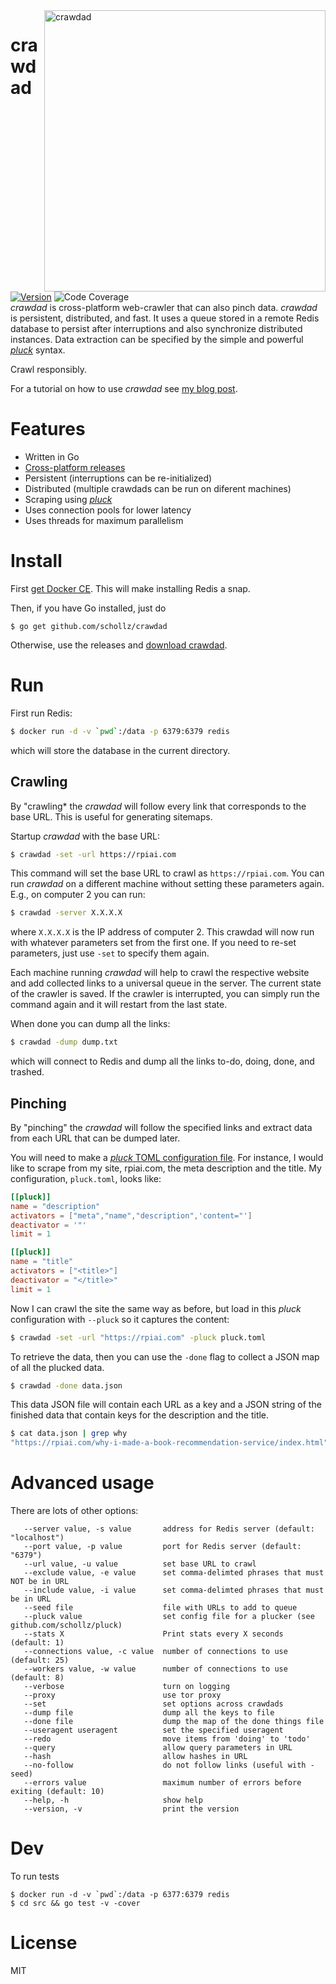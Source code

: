 <img src="https://user-images.githubusercontent.com/6550035/31456157-58663efe-ae76-11e7-8e53-6a2a5b7a196c.png" width="450" border="0" alt="crawdad" style="float:right;" align="right">
<h1>crawdad</h1>
<p>
<a href="https://github.com/schollz/crawdad/releases/latest"><img src="https://img.shields.io/badge/version-3.0.0-brightgreen.svg?style=flat-square" alt="Version"></a>&nbsp;<img src="https://img.shields.io/badge/coverage-59%25-yellow.svg?style=flat-square" alt="Code Coverage">
<br>
<em>crawdad</em> is cross-platform web-crawler that can also pinch data. <em>crawdad</em> is persistent, distributed, and fast. It uses a queue stored in a remote Redis database to persist after interruptions and also synchronize distributed instances. Data extraction can be specified by the simple and powerful <a href="https://github.com/schollz/pluck"><em>pluck</em></a> syntax. 
</p>

Crawl responsibly.

For a tutorial on how to use *crawdad* see [my blog post](https://schollz.github.io/crawdad/).

# Features

- Written in Go
- [Cross-platform releases](https://github.com/schollz/crawdad/releases/latest)
- Persistent (interruptions can be re-initialized)
- Distributed (multiple crawdads can be run on diferent machines)
- Scraping using [*pluck*](https://github.com/schollz/pluck)
- Uses connection pools for lower latency
- Uses threads for maximum parallelism

# Install

First [get Docker CE](https://www.docker.com/community-edition). This will make installing Redis a snap.

Then, if you have Go installed, just do

```
$ go get github.com/schollz/crawdad
```

Otherwise, use the releases and [download crawdad](https://github.com/schollz/crawdad/releases/latest).

# Run

First run Redis:

```sh
$ docker run -d -v `pwd`:/data -p 6379:6379 redis 
```

which will store the database in the current directory.

## Crawling 

By "crawling* the *crawdad* will follow every link that corresponds to the base URL. This is useful for generating sitemaps.

Startup *crawdad* with the base URL:

```sh
$ crawdad -set -url https://rpiai.com
```

This command will set the base URL to crawl as `https://rpiai.com`. You can run *crawdad* on a different machine without setting these parameters again. E.g., on computer 2 you can run:

```sh
$ crawdad -server X.X.X.X
```

where `X.X.X.X` is the IP address of computer 2. This crawdad will now run with whatever parameters set from the first one. If you need to re-set parameters, just use `-set` to specify them again.

Each machine running *crawdad* will help to crawl the respective website and add collected links to a universal queue in the server. The current state of the crawler is saved. If the crawler is interrupted, you can simply run the command again and it will restart from the last state.

When done you can dump all the links:

```sh
$ crawdad -dump dump.txt
```

which will connect to Redis and dump all the links to-do, doing, done, and trashed.

## Pinching

By "pinching" the *crawdad* will follow the specified links and extract data from each URL that can be dumped later.

You will need to make a [*pluck* TOML configuration file](https://github.com/schollz/pluck). For instance, I would like to scrape from my site, rpiai.com, the meta description and the title. My configuration, `pluck.toml`, looks like:

```toml
[[pluck]]
name = "description"
activators = ["meta","name","description",'content="']
deactivator = '"'
limit = 1

[[pluck]]
name = "title"
activators = ["<title>"]
deactivator = "</title>"
limit = 1
```


Now I can crawl the site the same way as before, but load in this *pluck* configuration with `--pluck` so it captures the content:

```sh
$ crawdad -set -url "https://rpiai.com" -pluck pluck.toml
```

To retrieve the data, then you can use the `-done` flag to collect a JSON map of all the plucked data.

```sh
$ crawdad -done data.json
```

This data JSON file will contain each URL as a key and a JSON string of the finished data that contain keys for the description and the title.

```sh
$ cat data.json | grep why
"https://rpiai.com/why-i-made-a-book-recommendation-service/index.html": "{\"description\":\"Why I made a book recommendation service from scratch: basically I found that all other book suggestions lacked so I made something that actually worked.\",\"title\":\"What book is similar to Weaveworld by Clive Barker?\"}"
```

# Advanced usage

There are lots of other options:

```
   --server value, -s value       address for Redis server (default: "localhost")
   --port value, -p value         port for Redis server (default: "6379")
   --url value, -u value          set base URL to crawl
   --exclude value, -e value      set comma-delimted phrases that must NOT be in URL
   --include value, -i value      set comma-delimted phrases that must be in URL
   --seed file                    file with URLs to add to queue
   --pluck value                  set config file for a plucker (see github.com/schollz/pluck)
   --stats X                      Print stats every X seconds (default: 1)
   --connections value, -c value  number of connections to use (default: 25)
   --workers value, -w value      number of connections to use (default: 8)
   --verbose                      turn on logging
   --proxy                        use tor proxy
   --set                          set options across crawdads
   --dump file                    dump all the keys to file
   --done file                    dump the map of the done things file
   --useragent useragent          set the specified useragent
   --redo                         move items from 'doing' to 'todo'
   --query                        allow query parameters in URL
   --hash                         allow hashes in URL
   --no-follow                    do not follow links (useful with -seed)
   --errors value                 maximum number of errors before exiting (default: 10)
   --help, -h                     show help
   --version, -v                  print the version

```

# Dev

To run tests

```
$ docker run -d -v `pwd`:/data -p 6377:6379 redis
$ cd src && go test -v -cover
```

# License

MIT
